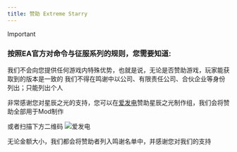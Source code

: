 ```yaml
---
title: 赞助 Extreme Starry
---
```


> [!IMPORTANT]
>
> ### 按照EA官方对命令与征服系列的规则，您需要知道:
>
> 我们不会向您提供任何游戏内特殊优势，也就是说，无论是否赞助游戏，玩家能获取到的版本是一致的
> 我们不得在鸣谢中以公司、有限责任公司、合伙企业等身份列出；只能列出个人

非常感谢您对星辰之光的支持，您可以在[爱发电](https://afdian.com/a/ExtremeStarry)赞助星辰之光制作组，我们会将赞助全部用于Mod制作

<Afdian a="ExtremeStarry" />

或者扫描下方二维码
![爱发电](./afdian.webp)

无论金额大小，我们都会将赞助者列入鸣谢名单中，并感谢您对我们的支持
